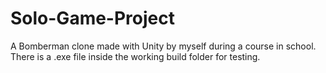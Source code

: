# Solo-Game-Project
A Bomberman clone made with Unity by myself during a course in school.
There is a .exe file inside the working build folder for testing.
